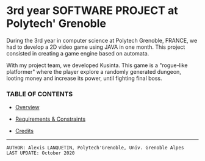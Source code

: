 # 3rd year SOFTWARE PROJECT at Polytech' Grenoble

During the 3rd year in computer science at Polytech Grenoble, FRANCE, we had to develop a 2D video game using JAVA in one month. This project consisted in creating a game engine based on automata.

With my project team, we developed Kusinta. This game is a "rogue-like platformer" where the player explore a randomly generated dungeon, looting money and increase its power, until fighting final boss.

### TABLE OF CONTENTS

- [Overview](OVERVIEW.org)

- [Requirements & Constraints](REQUIREMENTS.org)

- [Credits](CREDITS.md)

---
    AUTHOR: Alexis LANQUETIN, Polytech'Grenoble, Univ. Grenoble Alpes
    LAST UPDATE: October 2020
